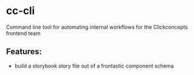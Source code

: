 # cc-cli

Command line tool for automating internal workflows for the Clickconcepts frontend team

## Features:

- build a storybook story file out of a frontastic component schema
